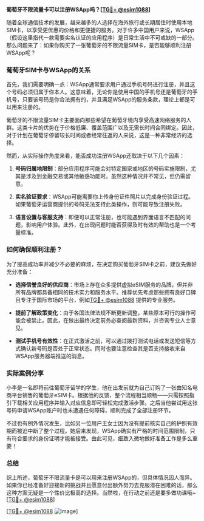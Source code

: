 **葡萄牙不限流量卡可以注册WSApp吗？[[TG💪+ @esim1088](https://t.me/s/esim1088)]**

随着全球通信技术的发展，越来越多的人选择在海外旅行或长期居住时使用本地SIM卡，以享受更优惠的价格和更便捷的服务。对于许多中国用户来说，WSApp（假设这里指代一款需要实名认证的应用程序）是日常生活中不可或缺的一部分。那么问题来了：如果你购买了一张葡萄牙的不限流量SIM卡，是否能够顺利注册WSApp呢？

### 葡萄牙SIM卡与WSApp的关系

首先，我们需要明确一点：WSApp通常要求用户通过手机号码进行注册，并且这个号码必须归属于你本人。这意味着，无论你是使用中国的手机号还是葡萄牙的手机号，只要该号码是你合法拥有的，并且满足WSApp的服务条款，理论上都是可以用来注册的。

葡萄牙的不限流量SIM卡主要面向那些希望在葡萄牙境内享受高速网络服务的人群。这类卡片的优势在于价格低廉、覆盖范围广以及无需长时间合同绑定。因此，对于计划在葡萄牙停留较长时间或者经常往返的人来说，这是一种非常经济的选择。

然而，从实际操作角度来看，能否成功注册WSApp还取决于以下几个因素：

1. **号码归属地限制**：部分应用程序可能会对特定国家或地区的号码实施限制，尤其是涉及到金融交易或其他敏感功能时。虽然这种情况并不常见，但仍需留意。
   
2. **实名验证要求**：WSApp可能需要你上传身份证件照片以完成身份验证过程。如果葡萄牙运营商提供的号码无法支持此类操作，则可能导致注册失败。

3. **语言设置与客服支持**：即便可以正常注册，也可能遇到界面语言不匹配的问题，影响用户体验。此外，在出现问题时能否获得及时有效的帮助也是一个考量标准。

### 如何确保顺利注册？

为了提高成功率并减少不必要的麻烦，在决定购买葡萄牙SIM卡之前，建议先做好充分准备：

- **选择信誉良好的供应商**：市场上存在众多提供虚拟eSIM服务的品牌，但并非所有品牌都具备相同的技术实力和服务水平。推荐优先考虑那些拥有良好口碑且专注于国际市场的平台，例如[TG💪+ @esim1088](https://t.me/s/esim1088) 提供的专业服务。
  
- **提前了解政策变化**：由于各国法律法规不断更新调整，某些原本可行的操作可能会被禁止。因此，在做出最终决定前务必查阅最新资料，并咨询专业人士意见。

- **测试手机号有效性**：在正式激活之前，可以通过拨打测试电话或发送短信等方式确认新号码是否处于正常状态。同时也要注意检查其是否支持接收来自WSApp服务器端推送的消息。

### 实际案例分享

小李是一名即将前往葡萄牙留学的学生，他在出发前就为自己订购了一张由知名电商平台销售的葡萄牙eSIM卡。根据他的反馈，整个流程相当顺畅——只需按照指引下载相关应用程序并输入对应信息即可轻松完成激活步骤。之后当他尝试用这张号码申请WSApp账户时也未遭遇任何障碍，顺利完成了全部注册环节。

不过也有例外情况发生，比如另一位用户王女士因为没有提前核实自己的护照有效期而被迫中断了整个过程。她后来发现，WSApp确实有严格的时间范围限制，只有符合要求的身份证明才能被接受。由此可见，细致入微地做好准备工作是多么重要！

### 总结

综上所述，葡萄牙不限流量卡是可以用来注册WSApp的，但具体情况因人而异。如果你已经准备好迎接新的挑战并且愿意付出额外努力去克服潜在困难的话，那么这种方案无疑是一个性价比极高的选择。当然啦，在行动之前还是要多做功课哦~ [[TG💪+ @esim1088](https://t.me/s/esim1088)] 

[[TG💪+ @esim1088](https://t.me/s/esim1088) ![Image](https://i.postimg.cc/4NQfJmqS/Snipaste-2025-05-13-00-14-12.png)]